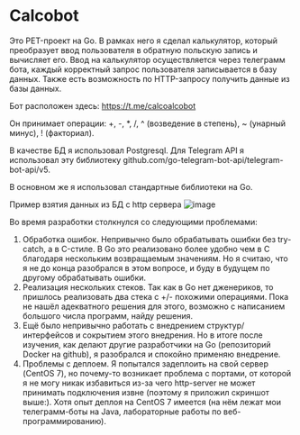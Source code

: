 # Calcobot

Это PET-проект на Go. В рамках него я сделал калькулятор, который преобразует ввод пользователя в обратную польскую запись и вычисляет его. 
Ввод на калькулятор осуществляется через телеграмм бота, каждый корректный запрос пользователя записывается в базу данных.
Также есть возможность по HTTP-запросу получить данные из базы данных.

Бот расположен здесь: https://t.me/calcoalcobot

Он принимает операции: +, -, *, /, ^ (возведение в степень), ~ (унарный минус), ! (факториал).

В качестве БД я использовал Postgresql.
Для Telegram API я использовал эту библиотеку github.com/go-telegram-bot-api/telegram-bot-api/v5.

В основном же я использовал стандартные библиотеки на Go.

Пример взятия данных из БД с http сервера
![image](https://user-images.githubusercontent.com/40723573/219971664-429a3f2e-3502-4fba-ab65-c64dc98f88e3.png)


Во время разработки столкнулся со следующими проблемами:
1. Обработка ошибок. Непривычно было обрабатывать ошибки без try-catch, а в C-стиле. В Go это реализовано более удобно чем в C благодаря нескольким возвращаемым значениям. Но я считаю, что я не до конца разобрался в этом вопросе, и буду в будущем по другому обрабатывать ошибки.
2. Реализация нескольких стеков. Так как в Go нет дженериков, то пришлось реализовать два стека с +/- похожими операциями. Пока не нашёл адекватного решения для этого, возможно с написанием большого числа программ, найду решения.
3. Ещё было непривычно работать с внедрением структур/интерфейсов и сокрытием этого внедрения. Но в итоге после изучения, как делают другие разработчики на Go (репозиторий Docker на github), я разобрался и спокойно применяю внедрение.
4. Проблемы с деплоем. Я попытался задеплоить на свой сервер (CentOS 7), но почему-то возникает проблема с портами, от которой я не могу никак избавиться из-за чего http-server не может принимать подключения извне (поэтому я приложил скриншот выше:). Хотя опыт деплоя на CentOS 7 имеется (на нём лежат мои телеграмм-боты на Java, лабораторные работы по веб-программированию).
